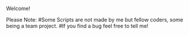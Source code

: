 Welcome!

Please Note: 
#Some Scripts are not made by me but fellow coders, some being a team project.
#If you find a bug feel free to tell me!
